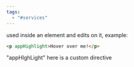 ```yaml
---
tags:
  - "#services"
---
```

used inside an element and edits on it,
example:

```html
<p appHighlight>Hover over me!</p>
```
"appHIghLight" here is a custom directive 